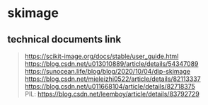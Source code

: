 # skimage


## technical documents link
>https://scikit-image.org/docs/stable/user_guide.html <br>
>https://blog.csdn.net/u013010889/article/details/54347089 <br>
>https://sunocean.life/blog/blog/2020/10/04/dip-skimage <br>
>https://blog.csdn.net/mieleizhi0522/article/details/82113337 <br>
>https://blog.csdn.net/u011668104/article/details/82718375 <br>
>PIL: https://blog.csdn.net/leemboy/article/details/83792729 <br>
